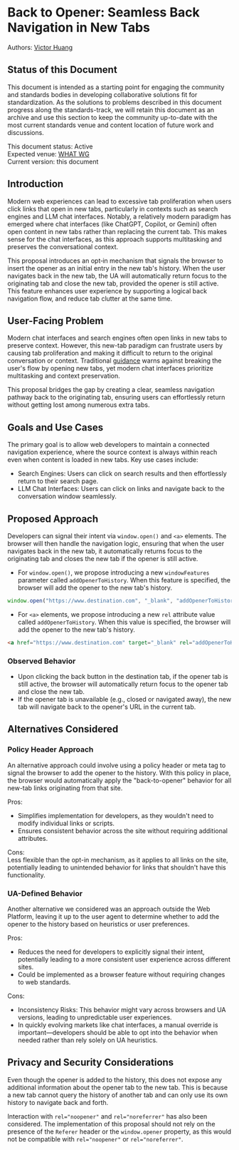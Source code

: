 # Back to Opener: Seamless Back Navigation in New Tabs

Authors: [Victor Huang](https://github.com/victorhuangwq)

## Status of this Document

This document is intended as a starting point for engaging the community and standards bodies in developing collaborative solutions fit for standardization. As the solutions to problems described in this document progress along the standards-track, we will retain this document as an archive and use this section to keep the community up-to-date with the most current standards venue and content location of future work and discussions.

This document status: Active  
Expected venue: [WHAT WG](https://whatwg.org/)  
Current version: this document

## Introduction

Modern web experiences can lead to excessive tab proliferation when users click links that open in new tabs, particularly in contexts such as search engines and LLM chat interfaces. Notably, a relatively modern paradigm has emerged where chat interfaces (like ChatGPT, Copilot, or Gemini) often open content in new tabs rather than replacing the current tab. This makes sense for the chat interfaces, as this approach supports multitasking and preserves the conversational context.

This proposal introduces an opt‑in mechanism that signals the browser to insert the opener as an initial entry in the new tab's history. When the user navigates back in the new tab, the UA will automatically return focus to the originating tab and close the new tab, provided the opener is still active. This feature enhances user experience by supporting a logical back navigation flow, and reduce tab clutter at the same time.

## User-Facing Problem

Modern chat interfaces and search engines often open links in new tabs to preserve context. However, this new-tab paradigm can frustrate users by causing tab proliferation and making it difficult to return to the original conversation or context. Traditional [guidance](https://www.nngroup.com/articles/new-browser-windows-and-tabs/) warns against breaking the user's flow by opening new tabs, yet modern chat interfaces prioritize multitasking and context preservation.

This proposal bridges the gap by creating a clear, seamless navigation pathway back to the originating tab, ensuring users can effortlessly return without getting lost among numerous extra tabs.

## Goals and Use Cases

The primary goal is to allow web developers to maintain a connected navigation experience, where the source context is always within reach even when content is loaded in new tabs. Key use cases include:

- Search Engines: Users can click on search results and then effortlessly return to their search page.
- LLM Chat Interfaces: Users can click on links and navigate back to the conversation window seamlessly.

## Proposed Approach

Developers can signal their intent via `window.open()` and `<a>` elements. The browser will then handle the navigation logic, ensuring that when the user navigates back in the new tab, it automatically returns focus to the originating tab and closes the new tab if the opener is still active.

- For `window.open()`, we propose introducing a new `windowFeatures` parameter called `addOpenerToHistory`. When this feature is specified, the browser will add the opener to the new tab's history.

```javascript
window.open("https://www.destination.com", "_blank", "addOpenerToHistory")
```

- For `<a>` elements, we propose introducing a new `rel` attribute value called `addOpenerToHistory`. When this value is specified, the browser will add the opener to the new tab's history.

```html
<a href="https://www.destination.com" target="_blank" rel="addOpenerToHistory">Example Destination</a>
```

### Observed Behavior

- Upon clicking the back button in the destination tab, if the opener tab is still active, the browser will automatically return focus to the opener tab and close the new tab.
- If the opener tab is unavailable (e.g., closed or navigated away), the new tab will navigate back to the opener's URL in the current tab.


## Alternatives Considered

### Policy Header Approach

An alternative approach could involve using a policy header or meta tag to signal the browser to add the opener to the history. With this policy in place, the browser would automatically apply the "back-to-opener" behavior for all new-tab links originating from that site.

Pros:

- Simplifies implementation for developers, as they wouldn't need to modify individual links or scripts.
- Ensures consistent behavior across the site without requiring additional attributes.

Cons:  
Less flexible than the opt-in mechanism, as it applies to all links on the site, potentially leading to unintended behavior for links that shouldn't have this functionality.

### UA-Defined Behavior

Another alternative we considered was an approach outside the Web Platform, leaving it up to the user agent to determine whether to add the opener to the history based on heuristics or user preferences. 

Pros:

- Reduces the need for developers to explicitly signal their intent, potentially leading to a more consistent user experience across different sites.  
- Could be implemented as a browser feature without requiring changes to web standards.

Cons:

- Inconsistency Risks: This behavior might vary across browsers and UA versions, leading to unpredictable user experiences.
- In quickly evolving markets like chat interfaces, a manual override is important—developers should be able to opt into the behavior when needed rather than rely solely on UA heuristics.

## Privacy and Security Considerations

Even though the opener is added to the history, this does not expose any additional information about the opener tab to the new tab. This is because a new tab cannot query the history of another tab and can only use its own history to navigate back and forth.

Interaction with `rel="noopener"` and `rel="noreferrer"` has also been considered. The implementation of this proposal should not rely on the presence of the `Referer` header or the `window.opener` property, as this would not be compatible with `rel="noopener"` or `rel="noreferrer"`.